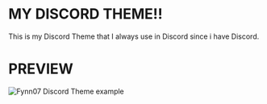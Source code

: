# MY DISCORD THEME!!
This is my Discord Theme that I always use in Discord since i have Discord.

# PREVIEW
![Fynn07 Discord Theme example](https://github.com/TheRealFynn07/Fynn07s-BetterDiscord-Themes/assets/136192778/15fea677-9e16-4415-95fe-36d55b367f17)
